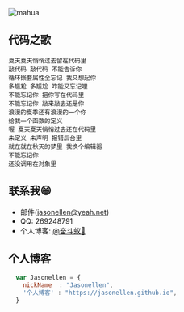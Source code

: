 ![mahua](https://pic.cnblogs.com/avatar/1002625/20160802191813.png)

## 代码之歌
```
夏天夏天悄悄过去留在代码里
敲代码 敲代码 不能告诉你
循环嵌套属性全忘记 我又想起你
多尴尬 多尴尬 咋能又忘记哩
不能忘记你 把你写在代码里
不能忘记你 敲来敲去还是你
浪漫的夏季还有浪漫的一个你
给我一个函数的定义
喔 夏天夏天悄悄过去还在代码里
未定义 未声明 报错后台里
就在就在秋天的梦里 我换个编辑器
不能忘记你
还没调用在对象里
```
## 联系我😁
* 邮件(jasonellen@yeah.net)
* QQ: 269248791
* 个人博客: [@奋斗蚁🐜](https://Jasonellen.github.io/)

## 个人博客

```javascript   
  var Jasonellen = {
    nickName  : "Jasonellen",
    '个人博客' : "https://jasonellen.github.io",
  }
```
